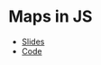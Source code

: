 # Maps in JS

- [Slides](https://gavinr.github.io/presentations/maps-in-js/slides/)
- [Code](https://github.com/gavinr/presentations/tree/master/src/maps-in-js/code)